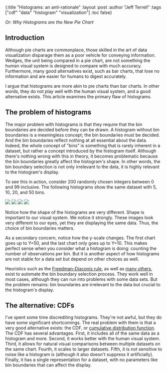 {:title "Histograms: an anti-rationale"
 :layout :post
 :author "Jeff Terrell"
 :tags ["cdf" "data" "histogram" "visualization"]
 :toc false}

_Or: Why Histograms are the New Pie Chart_

## Introduction

Although pie charts are commonplace, those skilled in the art of data visualization disparage them as a poor vehicle for conveying information. Wedges, the unit being compared in a pie chart, are not something the human visual system is designed to compare with much accuracy. Furthermore, many good alternatives exist, such as bar charts, that lose no information and are easier for humans to digest accurately.

I argue that histograms are more akin to pie charts than bar charts. In other words, they do not play well with the human visual system, and a good alternative exists. This article examines the primary flaw of histograms.

<!--more-->

## The problem of histograms

The major problem with histograms is that they require that the bin boundaries are decided before they can be drawn. A histogram without bin boundaries is a meaningless concept; the bin boundaries must be decided. And the bin boundaries reflect nothing at all essential about the data. Indeed, the whole concept of "bins" is something that is rarely inherent in a dataset, but rather a concept introduced by the histogram itself. Although there's nothing wrong with this in theory, it becomes problematic because the bin boundaries greatly affect the histogram's shape. In other words, the bin boundary selection is not only irrelevant to the data, it is highly relevant to the histogram's display.

To see this in action, consider 200 randomly chosen integers between 0 and 99 inclusive. The following histograms show the same dataset with 5, 10, 20, and 50 bins.

<img src="/img/histogram-numbins-05.png" /> <img src="/img/histogram-numbins-10.png" /> <img src="/img/histogram-numbins-20.png" /> <img src="/img/histogram-numbins-50.png" />

Notice how the shape of the histograms are very different. Shape is important to our visual system. We notice it strongly. These images look very different to our eyes, yet they are displaying the same data. Thus, the choice of bin boundaries matters.

As a secondary concern, notice how the y-scale changes. The first chart goes up to Y=50, and the last chart only goes up to Y=10. This makes perfect sense when you consider what a histogram is doing: counting the number of observations per bin. But it is another aspect of how histograms are not stable for a data set but depend on other choices as well.

Heuristics such as the [Freedman–Diaconis rule](https://en.wikipedia.org/wiki/Freedman%E2%80%93Diaconis_rule), as well as [many others](https://en.wikipedia.org/wiki/Histogram#Number_of_bins_and_width), exist to automate the bin boundary selection process. They work well in most cases, although they can run into problems with some data sets. But the problem remains: bin boundaries are irrelevant to the data but crucial to the histogram's display.

## The alternative: CDFs

I've spent some time discrediting histograms. They're not awful, but they do have some significant shortcomings. The real problem with them is that a very good alternative exists: the CDF, or [cumulative distribution function](https://en.wikipedia.org/wiki/Cumulative_distribution_function). The CDF has several advantages. First, it includes all of the same data as a histogram and more. Second, it works better with the human visual system. Third, it allows for natural visual comparisons between multiple datasets on the same chart. Fourth, it scales to larger datasets. Fifth, it is not sensitive to noise like a histogram is (although it also doesn't suppress it artificially). Finally, it has a single representation for a dataset, with no parameters like bin boundaries that can affect the display.

